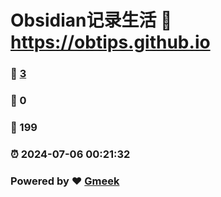 # Obsidian记录生活 :link: https://obtips.github.io 
### :page_facing_up: [3](https://obtips.github.io/tag.html) 
### :speech_balloon: 0 
### :hibiscus: 199 
### :alarm_clock: 2024-07-06 00:21:32 
### Powered by :heart: [Gmeek](https://github.com/Meekdai/Gmeek)

